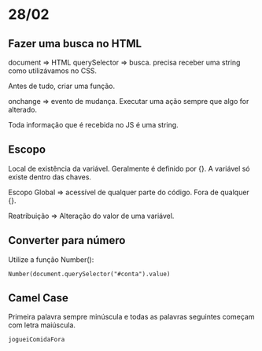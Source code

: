 # 28/02

## Fazer uma busca no HTML
document => HTML
querySelector => busca. precisa receber uma string como utilizávamos no CSS.

Antes de tudo, criar uma função.

onchange => evento de mudança. Executar uma ação sempre que algo for alterado.

Toda informação que é recebida no JS é uma string.

## Escopo
Local de existência da variável. Geralmente é definido por {}.
A variável só existe dentro das chaves.

Escopo Global => acessível de qualquer parte do código. Fora de qualquer {}.

Reatribuição => Alteração do valor de uma variável.

## Converter para número
Utilize a função Number():
    
    Number(document.querySelector("#conta").value)

## Camel Case
Primeira palavra sempre minúscula e todas as palavras seguintes começam com letra maiúscula.
    
    jogueiComidaFora
